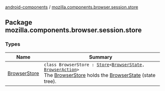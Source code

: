 [android-components](../index.md) / [mozilla.components.browser.session.store](./index.md)

## Package mozilla.components.browser.session.store

### Types

| Name | Summary |
|---|---|
| [BrowserStore](-browser-store/index.md) | `class BrowserStore : `[`Store`](../mozilla.components.lib.state/-store/index.md)`<`[`BrowserState`](../mozilla.components.browser.session.state/-browser-state/index.md)`, `[`BrowserAction`](../mozilla.components.browser.session.action/-browser-action.md)`>`<br>The [BrowserStore](-browser-store/index.md) holds the [BrowserState](../mozilla.components.browser.session.state/-browser-state/index.md) (state tree). |
